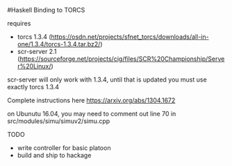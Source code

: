 #Haskell Binding to TORCS

requires 

- torcs 1.3.4 (https://osdn.net/projects/sfnet_torcs/downloads/all-in-one/1.3.4/torcs-1.3.4.tar.bz2/)
- scr-server 2.1 (https://sourceforge.net/projects/cig/files/SCR%20Championship/Server%20Linux/)

scr-server will only work with 1.3.4, until that is updated you must use exactly torcs 1.3.4

Complete instructions here https://arxiv.org/abs/1304.1672

on Ubunutu 16.04, you may need to comment out line 70 in src/modules/simu/simuv2/simu.cpp 

TODO

- write controller for basic platoon
- build and ship to hackage
